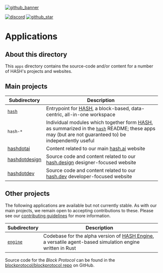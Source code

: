 [blockprotocol/blockprotocol repo]: https://github.com/blockprotocol/blockprotocol
[contributing guidelines]: https://github.com/hashintel/hash/blob/main/.github/CONTRIBUTING.md
[discord]: https://hash.ai/discord?utm_medium=organic&utm_source=github_readme_hash-repo_apps
[github_banner]: https://hash.dev/?utm_medium=organic&utm_source=github_readme_hash-repo_apps
[github_star]: https://github.com/hashintel/hash/tree/main/apps#
[hash]: https://hash.ai/platform/hash?utm_medium=organic&utm_source=github_readme_hash-repo_apps
[hash engine]: https://hash.ai/platform/engine?utm_medium=organic&utm_source=github_readme_hash-repo_apps
[hash.ai]: https://hash.ai/?utm_medium=organic&utm_source=github_readme_hash-repo_apps
[hash.design]: https://hash.design/?utm_medium=organic&utm_source=github_readme_hash-repo_apps
[hash.dev]: https://hash.dev/?utm_medium=organic&utm_source=github_readme_hash-repo_apps

[![github_banner](https://hash.ai/cdn-cgi/imagedelivery/EipKtqu98OotgfhvKf6Eew/01e2b813-d046-4b70-cc4e-eb2f1ead6900/github)][github_banner]

[![discord](https://img.shields.io/discord/840573247803097118)][discord] [![github_star](https://img.shields.io/github/stars/hashintel/hash?label=Star%20on%20GitHub&style=social)][github_star]

# Applications

## About this directory

This `apps` directory contains the source-code and/or content for a number of HASH's projects and websites.

## Main projects

| Subdirectory                   | Description                                                                                                                                                                                  |
| ------------------------------ | -------------------------------------------------------------------------------------------------------------------------------------------------------------------------------------------- |
| [`hash`](hash)                 | Entrypoint for [HASH], a block-based, data-centric, all-in-one workspace                                                                                      |
| `hash-*`                       | Individual modules which together form [HASH], as summarized in the [`hash`](hash) README; these apps may (but are not guaranteed to) be independently useful |
| [hashdotai](hashdotai)         | Content related to our main [hash.ai] website                                                                                                                                                |
| [hashdotdesign](hashdotdesign) | Source code and content related to our [hash.design] designer-focused website                                                                                                                |
| [hashdotdev](hashdotdev)       | Source code and content related to our [hash.dev] developer-focused website                                                                                                                  |

## Other projects

The following applications are available but not currently stable. As with our main projects, we remain open to accepting contributions to these. Please see our [contributing guidelines] for more information.

| Subdirectory       | Description                                                                                                |
| ------------------ | ---------------------------------------------------------------------------------------------------------- |
| [`engine`](engine) | Codebase for the alpha version of [HASH Engine], a versatile agent-based simulation engine written in Rust |

Source code for the _Block Protocol_ can be found in the [blockprotocol/blockprotocol repo] on GitHub.
